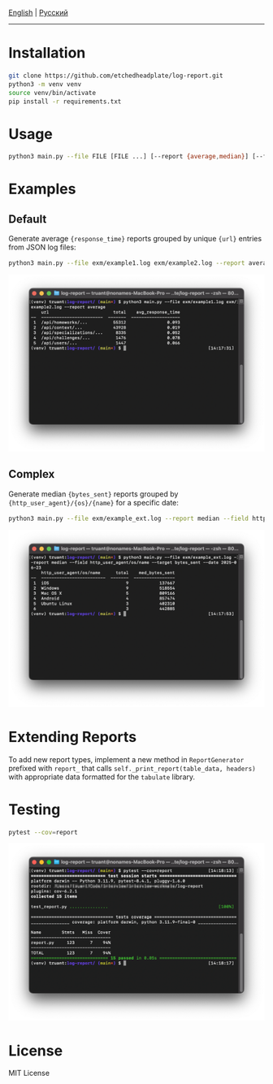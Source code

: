 [English](/README.md) | [Русский](/README.ru.md)

---

# Installation

```bash
git clone https://github.com/etchedheadplate/log-report.git
python3 -m venv venv
source venv/bin/activate
pip install -r requirements.txt
```

# Usage
```bash
python3 main.py --file FILE [FILE ...] [--report {average,median}] [--field FIELD] [--target TARGET] [--date DATE]
```

# Examples

## Default

Generate average `{response_time}` reports grouped by unique `{url}` entries from JSON log files:

```bash
python3 main.py --file exm/example1.log exm/example2.log --report average
```

![default](img/default.png)

## Complex

Generate median `{bytes_sent}` reports grouped by `{http_user_agent}/{os}/{name}` for a specific date:

```bash
python3 main.py --file exm/example_ext.log --report median --field http_user_agent/os/name --target bytes_sent --date 2025-06-23
```

![complex](img/complex.png)

# Extending Reports

To add new report types, implement a new method in `ReportGenerator` prefixed with `report_` that calls `self._print_report(table_data, headers)` with appropriate data formatted for the `tabulate` library.

# Testing

```bash
pytest --cov=report
```

![testing](img/testing.png)

# License

MIT License
